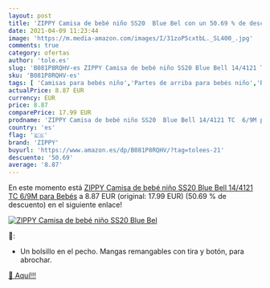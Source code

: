 ```yaml
---
layout: post
title: 'ZIPPY Camisa de bebé niño SS20  Blue Bel con un 50.69 % de descuento'
date: 2021-04-09 11:23:44
image: 'https://m.media-amazon.com/images/I/31zoP5cxtbL._SL400_.jpg'
comments: true
category: ofertas
author: 'tole.es'
slug: 'B081P8RQHV-es ZIPPY Camisa de bebé niño SS20 Blue Bell 14/4121 TC 6/9M...'
sku: 'B081P8RQHV-es'
tags: [ 'Camisas para bebés niño','Partes de arriba para bebés niño','Ropa','Ropa para bebés','Ropa para bebés niño','bebé','bebés','zippy', ]
actualPrice: 8.87 EUR
currency: EUR
price: 8.87
comparePrice: 17.99 EUR
prodname: 'ZIPPY Camisa de bebé niño SS20  Blue Bell 14/4121 TC  6/9M para Bebés'
country: 'es'
flag: '🇪🇸'
brand: 'ZIPPY'
buyurl: 'https://www.amazon.es/dp/B081P8RQHV/?tag=tolees-21'
descuento: '50.69'
average: '8.87'
---
```


En este momento está [ZIPPY Camisa de bebé niño SS20  Blue Bell 14/4121 TC  6/9M para Bebés](https://www.amazon.es/dp/B081P8RQHV/?tag=tolees-21) a 8.87 EUR (original: 17.99 EUR) (50.69 %  de descuento) en el siguiente enlace!

[![ZIPPY Camisa de bebé niño SS20  Blue Bel](https://m.media-amazon.com/images/I/31zoP5cxtbL._SL400_.jpg)](https://www.amazon.es/dp/B081P8RQHV/?tag=tolees-21)

🔎:

- Un bolsillo en el pecho. Mangas remangables con tira y botón, para abrochar.

[🛒 Aquí!!!](https://www.amazon.es/dp/B081P8RQHV/?tag=tolees-21)
